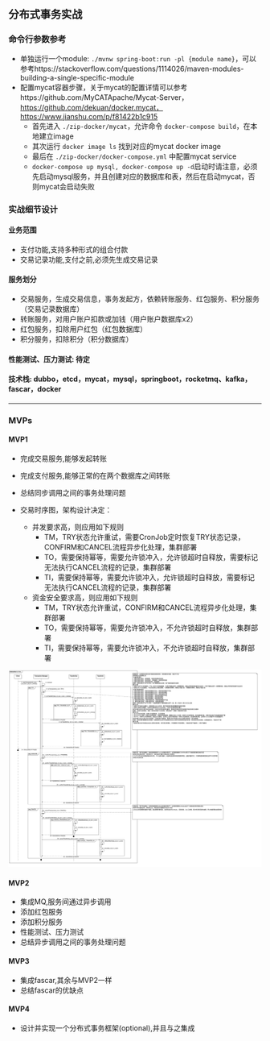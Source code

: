 ## 分布式事务实战

### 命令行参数参考

* 单独运行一个module: ```./mvnw spring-boot:run -pl {module name}```，可以参考https://stackoverflow.com/questions/1114026/maven-modules-building-a-single-specific-module
* 配置mycat容器步骤，关于mycat的配置详情可以参考https://github.com/MyCATApache/Mycat-Server，https://github.com/dekuan/docker.mycat， https://www.jianshu.com/p/f81422b1c915
    * 首先进入 ```./zip-docker/mycat```，允许命令 ```docker-compose build```，在本地建立image
    * 其次运行 ```docker image ls``` 找到对应的mycat docker image
    * 最后在 ```./zip-docker/docker-compose.yml``` 中配置mycat service
    * ```docker-compose up mysql, docker-compose up -d```启动时请注意，必须先启动mysql服务，并且创建对应的数据库和表，然后在启动mycat，否则mycat会启动失败

### 实战细节设计

#### 业务范围

* 支付功能,支持多种形式的组合付款
* 交易记录功能,支付之前,必须先生成交易记录

#### 服务划分

* 交易服务，生成交易信息，事务发起方，依赖转账服务、红包服务、积分服务（交易记录数据库）
* 转账服务，对用户账户扣款或加钱（用户账户数据库x2）
* 红包服务，扣除用户红包（红包数据库）
* 积分服务，扣除积分（积分数据库）

#### 性能测试、压力测试: 待定

#### 技术栈: dubbo，etcd，mycat，mysql，springboot，rocketmq、kafka，fascar，docker

-----------

### MVPs

#### MVP1

* 完成交易服务,能够发起转账
* 完成支付服务,能够正常的在两个数据库之间转账
* 总结同步调用之间的事务处理问题

* 交易时序图，架构设计决定：
    * 并发要求高，则应用如下规则
        * TM，TRY状态允许重试，需要CronJob定时恢复TRY状态记录，CONFIRM和CANCEL流程异步化处理，集群部署
        * TO，需要保持幂等，需要允许锁冲入，允许锁超时自释放，需要标记无法执行CANCEL流程的记录，集群部署
        * TI，需要保持幂等，需要允许锁冲入，允许锁超时自释放，需要标记无法执行CANCEL流程的记录，集群部署
    * 资金安全要求高，则应用如下规则
        * TM，TRY状态允许重试，CONFIRM和CANCEL流程异步化处理，集群部署
        * TO，需要保持幂等，需要允许锁冲入，不允许锁超时自释放，集群部署
        * TI，需要保持幂等，需要允许锁冲入，不允许锁超时自释放，集群部署

![tcc-flow](./tcc-flow.png)

#### MVP2

* 集成MQ,服务间通过异步调用
* 添加红包服务
* 添加积分服务
* 性能测试、压力测试
* 总结异步调用之间的事务处理问题

#### MVP3

* 集成fascar,其余与MVP2一样
* 总结fascar的优缺点

#### MVP4

* 设计并实现一个分布式事务框架(optional),并且与之集成
